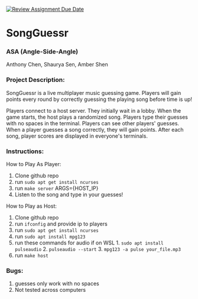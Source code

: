 [![Review Assignment Due Date](https://classroom.github.com/assets/deadline-readme-button-24ddc0f5d75046c5622901739e7c5dd533143b0c8e959d652212380cedb1ea36.svg)](https://classroom.github.com/a/SQs7pKlr)
# SongGuessr

### ASA (Angle-Side-Angle)

Anthony Chen, Shaurya Sen, Amber Shen
       
### Project Description:
SongGuessr is a live multiplayer music guessing game. Players will gain points every round by correctly guessing the playing song before time is up!

Players connect to a host server. They initially wait in a lobby. When the game starts, the host plays a randomized song. Players type their guesses with no spaces in the terminal. Players can see other players' guesses. When a player guesses a song correctly, they will gain points. After each song, player scores are displayed in everyone's terminals.

### Instructions:
How to Play As Player: 
1. Clone github repo
2. run `sudo apt get install ncurses`
3. run `make server` ARGS={HOST_IP}
5. Listen to the song and type in your guesses!

How to Play as Host:
1. Clone github repo
4. run `ifconfig` and provide ip to players
5. run `sudo apt get install ncurses`
6. run `sudo apt install mpg123`
7. run these commands for audio if on WSL
       1. `sudo apt install pulseaudio`
       2. `pulseaudio --start`
       3. `mpg123 -a pulse your_file.mp3`
8. run `make host`

### Bugs:
1. guesses only work with no spaces
2. Not tested across computers
